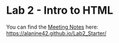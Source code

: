 # Lab 2 - Intro to HTML

You can find the [Meeting Notes](https://alanine42.github.io/Lab2_Starter/) here: https://alanine42.github.io/Lab2_Starter/
